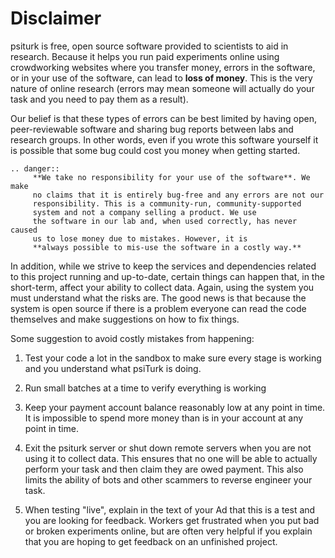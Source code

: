 # Disclaimer

psiturk is free, open source software provided to scientists
to aid in research. Because it helps you run paid experiments online
using crowdworking websites where you transfer money, errors in the software, 
or in your use of the software, can lead to **loss of money**. This is the very
nature of online research (errors may mean someone will actually
do your task and you need to pay them as a result).

Our belief is that these types of errors can be best limited
by having open, peer-reviewable software and sharing bug reports
between labs and research groups. In other words, even if you
wrote this software yourself it is possible that some bug could
cost you money when getting started.


   ```eval_rst
   .. danger::
        **We take no responsibility for your use of the software**. We make
        no claims that it is entirely bug-free and any errors are not our
        responsibility. This is a community-run, community-supported
        system and not a company selling a product. We use
        the software in our lab and, when used correctly, has never caused
        us to lose money due to mistakes. However, it is
        **always possible to mis-use the software in a costly way.**
   ```

In addition, while we strive to keep the services and dependencies 
related to this project running and up-to-date, certain things can happen that, in 
the short-term, affect your ability to
collect data. Again, using the system you must understand what the
risks are. The good news is that because the system is open source
if there is a problem everyone can read the code themselves and make
suggestions on how to fix things.

Some suggestion to avoid costly mistakes from happening:  

1. Test your code a lot in the sandbox to make sure every stage is working and you understand what psiTurk is doing.

1. Run small batches at a time to verify everything is working 

1. Keep your payment account balance reasonably low at 
    any point in time. It is impossible to spend more money than 
    is in your account at any point in time.

1. Exit the psiturk server or shut down remote servers when you 
    are not using it to collect data. This ensures that no one will be able to actually perform your task and then claim they are owed payment. This also limits the ability of bots and other scammers to reverse engineer your task.  

1. When testing "live", explain in the text of your Ad that this 
    is a test and you are looking for feedback. Workers get frustrated when you put bad or broken experiments online, but are often very helpful if you explain that you are hoping to get feedback on an unfinished project.
